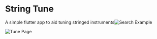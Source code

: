 



# String Tune

A simple flutter app to aid tuning stringed instruments![Search Example](docs/screenshots/search2.jpg)

![Tune Page](docs/screenshots/title_image_full_size.jpg)
